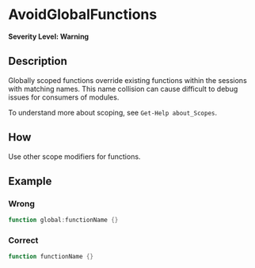 # AvoidGlobalFunctions
**Severity Level: Warning**

## Description
Globally scoped functions override existing functions within the sessions with matching names. This name collision can cause difficult to debug issues for consumers of modules.  


To understand more about scoping, see ```Get-Help about_Scopes```.

## How
Use other scope modifiers for functions.

## Example
### Wrong
``` PowerShell
function global:functionName {}
```

### Correct
``` PowerShell
function functionName {} 
```
